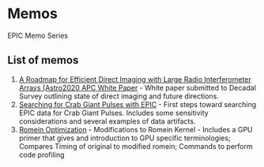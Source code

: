 # Memos
EPIC Memo Series

## List of memos
1. [A Roadmap for Efficient Direct Imaging with Large Radio Interferometer Arrays (Astro2020 APC White Paper](PDFs/001_Astro2020_White_Paper.pdf) - White paper submitted to Decadal Survey outlining state of direct imaging and future directions.
2. [Searching for Crab Giant Pulses with EPIC](PDFs/002_Searching_for_CGP.pdf) - First steps toward searching EPIC data for Crab Giant Pulses. Includes some sensitivity considerations and several examples of data artifacts.
3. [Romein Optimization](PDFs/003_Romein_Optimization.pdf) - Modifications to Romein Kernel - Includes a GPU primer that gives and introduction to GPU specific terminologies; Compares Timing of original to modified romein; Commands to perform code profiling
